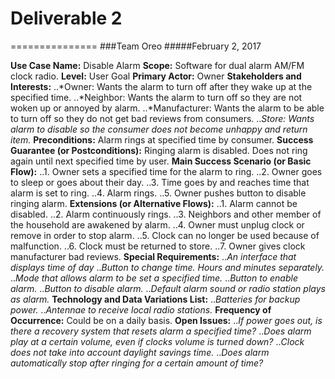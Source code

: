 # Deliverable 2
===============
###Team Oreo
#####February 2, 2017


**Use Case Name:** Disable Alarm
**Scope:** Software for dual alarm AM/FM clock radio.
**Level:** User Goal
**Primary Actor:** Owner
**Stakeholders and Interests:**
..*Owner: Wants the alarm to turn off after they wake up at the specified time.
..*Neighbor: Wants the alarm to turn off so they are not woken up or annoyed by alarm.
..*Manufacturer: Wants the alarm to be able to turn off so they do not get bad reviews from consumers.
..*Store: Wants alarm to disable so the consumer does not become unhappy and return item.*
**Preconditions:** Alarm rings at specified time by consumer.
**Success Guarantee (or Postconditions):** Ringing alarm is disabled. Does not ring again until next specified time by user.
**Main Success Scenario (or Basic Flow):**
..1. Owner sets a specified time for the alarm to ring.
..2. Owner goes to sleep or goes about their day.
..3. Time goes by and reaches time that alarm is set to ring.
..4. Alarm rings.
..5. Owner pushes button to disable ringing alarm.
**Extensions (or Alternative Flows):**
..1. Alarm cannot be disabled.
..2. Alarm continuously rings.
..3. Neighbors and other member of the household are awakened by alarm.
..4. Owner must unplug clock or remove in order to stop alarm.
..5. Clock can no longer be used because of malfunction.
..6. Clock must be returned to store.
..7. Owner gives clock manufacturer bad reviews.
**Special Requirements:**
..*An interface that displays time of day*
..*Button to change time. Hours and minutes separately.*
..*Mode that allows alarm to be set a specified time.*
..*Button to enable alarm.*
..*Button to disable alarm.*
..*Default alarm sound or radio station plays as alarm.*
**Technology and Data Variations List:**
..*Batteries for backup power.*
..*Antennae to receive local radio stations.*
**Frequency of Occurrence:** Could be on a daily basis.
**Open Issues:**
..*If  power goes out, is there a recovery system that resets alarm a specified time?*
..*Does alarm play at a certain volume, even if clocks volume is turned down?*
..*Clock does not take into account daylight savings time.*
..*Does alarm automatically stop after ringing for a certain amount of time?*
